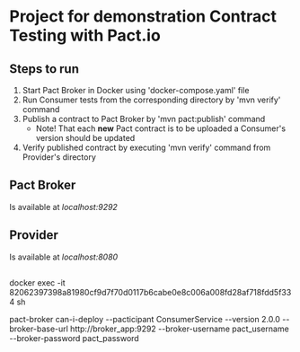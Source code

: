 # Project for demonstration Contract Testing with Pact.io

## Steps to run

1. Start Pact Broker in Docker using 'docker-compose.yaml' file
2. Run Consumer tests from the corresponding directory by 'mvn verify' command
3. Publish a contract to Pact Broker by 'mvn pact:publish' command
    * Note! That each **new** Pact contract is to be uploaded a Consumer's version
        should be updated
4. Verify published contract by executing 'mvn verify' command from Provider's directory

## Pact Broker

Is available at _localhost:9292_

## Provider

Is available at _localhost:8080_

## 

docker exec -it 82062397398a81980cf9d7f70d0117b6cabe0e8c006a008fd28af718fdd5f334 sh

pact-broker can-i-deploy --pacticipant ConsumerService --version 2.0.0 --broker-base-url http://broker_app:9292 --broker-username pact_username --broker-password pact_password
